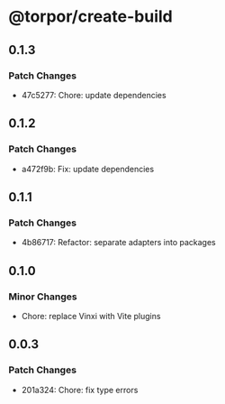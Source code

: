 # @torpor/create-build

## 0.1.3

### Patch Changes

- 47c5277: Chore: update dependencies

## 0.1.2

### Patch Changes

- a472f9b: Fix: update dependencies

## 0.1.1

### Patch Changes

- 4b86717: Refactor: separate adapters into packages

## 0.1.0

### Minor Changes

- Chore: replace Vinxi with Vite plugins

## 0.0.3

### Patch Changes

- 201a324: Chore: fix type errors
